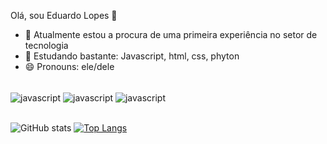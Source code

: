 Olá, sou Eduardo Lopes 👋



- 🔭 Atualmente estou a procura de uma primeira experiência no setor de tecnologia
- 🌱 Estudando bastante: Javascript, html, css, phyton
- 😄 Pronouns: ele/dele

<div style="display: inline_block"><br/>
    <img align="center" alt="javascript" src="https://img.shields.io/badge/JavaScript-F7DF1E?style=for-the-badge&logo=javascript&logoColor=black"/>
    <img align="center" alt="javascript" src="https://img.shields.io/badge/HTML5-E34F26?style=for-the-badge&logo=html5&logoColor=white"/>
    <img align="center" alt="javascript" src="https://img.shields.io/badge/CSS3-1572B6?style=for-the-badge&logo=css3&logoColor=white"/>
</div><br/>
      

![GitHub stats](https://github-readme-stats.vercel.app/api?username=DuduESL&show_icons=true&theme=radical)
[![Top Langs](https://github-readme-stats.vercel.app/api/top-langs/?username=anuraghazra&layout=pie)](https://github.com/anuraghazra/github-readme-stats)
